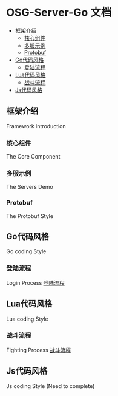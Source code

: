 # OSG-Server-Go 文档

- [框架介绍](#框架介绍)
	- [核心组件](#核心组件)
	- [多服示例](#多服示例)
	- [Protobuf](#protobuf)
- [Go代码风格](#go代码风格)
	- [登陆流程](#登陆流程)
- [Lua代码风格](#lua代码风格)
	- [战斗流程](#战斗流程)
- [Js代码风格](#js代码风格)

## 框架介绍
Framework introduction

### 核心组件
The Core Component

### 多服示例
The Servers Demo

### Protobuf
The Protobuf Style

## Go代码风格
Go coding Style

### 登陆流程
Login Process
[登陆流程](https://github.com/OSGDreamWorks/Document/blob/master/documents/OSG-Server-Go/Login_Process.md "登陆流程")

## Lua代码风格
Lua coding Style

### 战斗流程
Fighting Process
[战斗流程](https://github.com/OSGDreamWorks/Document/blob/master/documents/OSG-Server-Go/Fighting_Process.md "战斗流程")

## Js代码风格
Js coding Style
(Need to complete)